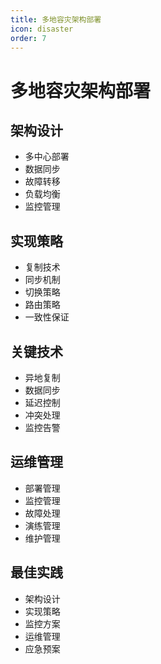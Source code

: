 ```yaml
---
title: 多地容灾架构部署
icon: disaster
order: 7
---
```


# 多地容灾架构部署

## 架构设计
- 多中心部署
- 数据同步
- 故障转移
- 负载均衡
- 监控管理

## 实现策略
- 复制技术
- 同步机制
- 切换策略
- 路由策略
- 一致性保证

## 关键技术
- 异地复制
- 数据同步
- 延迟控制
- 冲突处理
- 监控告警

## 运维管理
- 部署管理
- 监控管理
- 故障处理
- 演练管理
- 维护管理

## 最佳实践
- 架构设计
- 实现策略
- 监控方案
- 运维管理
- 应急预案
